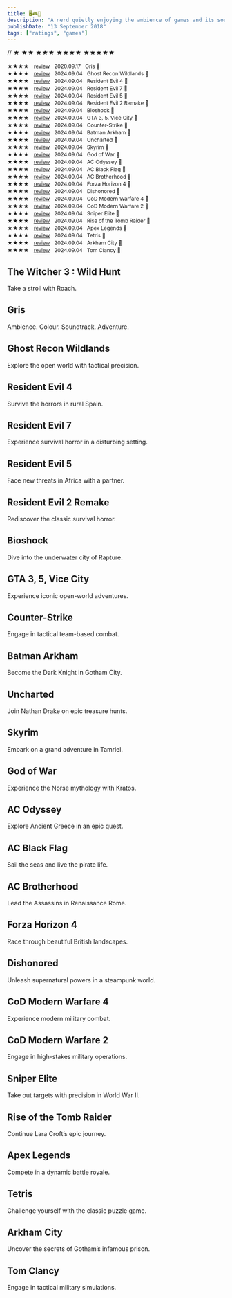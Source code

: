 ```yaml
---
title: 🖥️🎮📱
description: "A nerd quietly enjoying the ambience of games and its soundtrack. WASD, SHIFT, SPACEBAR, F, R"
publishDate: "13 September 2018"
tags: ["ratings", "games"]
---
```



// ★
★★
★★★
★★★★
★★★★★





<span style="font-size: 12px;">★★★★  </span> &nbsp; <span style="font-size: 12px;">
  <a href="#3">review</a> &nbsp; 2020.09.17 &nbsp; Gris 📱</span><br>
<span style="font-size: 12px;">★★★★  </span>   <span style="font-size: 12px;">
  <a href="#4">review</a>   2024.09.04   Ghost Recon Wildlands 📱</span><br>
<span style="font-size: 12px;">★★★★  </span>   <span style="font-size: 12px;">
  <a href="#5">review</a>   2024.09.04   Resident Evil 4 📱</span><br>
<span style="font-size: 12px;">★★★★  </span>   <span style="font-size: 12px;">
  <a href="#6">review</a>   2024.09.04   Resident Evil 7 📱</span><br>
<span style="font-size: 12px;">★★★★  </span>   <span style="font-size: 12px;">
  <a href="#7">review</a>   2024.09.04   Resident Evil 5 📱</span><br>
<span style="font-size: 12px;">★★★★  </span>   <span style="font-size: 12px;">
  <a href="#8">review</a>   2024.09.04   Resident Evil 2 Remake 📱</span><br>
<span style="font-size: 12px;">★★★★  </span>   <span style="font-size: 12px;">
  <a href="#9">review</a>   2024.09.04   Bioshock 📱</span><br>
<span style="font-size: 12px;">★★★★  </span>   <span style="font-size: 12px;">
  <a href="#10">review</a>   2024.09.04   GTA 3, 5, Vice City 📱</span><br>
<span style="font-size: 12px;">★★★★  </span>   <span style="font-size: 12px;">
  <a href="#11">review</a>   2024.09.04   Counter-Strike 📱</span><br>
<span style="font-size: 12px;">★★★★  </span>   <span style="font-size: 12px;">
  <a href="#12">review</a>   2024.09.04   Batman Arkham 📱</span><br>
<span style="font-size: 12px;">★★★★  </span>   <span style="font-size: 12px;">
  <a href="#13">review</a>   2024.09.04   Uncharted 📱</span><br>
<span style="font-size: 12px;">★★★★  </span>   <span style="font-size: 12px;">
  <a href="#14">review</a>   2024.09.04   Skyrim 📱</span><br>
<span style="font-size: 12px;">★★★★  </span>   <span style="font-size: 12px;">
  <a href="#15">review</a>   2024.09.04   God of War 📱</span><br>
<span style="font-size: 12px;">★★★★  </span>   <span style="font-size: 12px;">
  <a href="#16">review</a>   2024.09.04   AC Odyssey 📱</span><br>
<span style="font-size: 12px;">★★★★  </span>   <span style="font-size: 12px;">
  <a href="#17">review</a>   2024.09.04   AC Black Flag 📱</span><br>
<span style="font-size: 12px;">★★★★  </span>   <span style="font-size: 12px;">
  <a href="#18">review</a>   2024.09.04   AC Brotherhood 📱</span><br>
<span style="font-size: 12px;">★★★★  </span>   <span style="font-size: 12px;">
  <a href="#19">review</a>   2024.09.04   Forza Horizon 4 📱</span><br>
<span style="font-size: 12px;">★★★★  </span>   <span style="font-size: 12px;">
  <a href="#20">review</a>   2024.09.04   Dishonored 📱</span><br>
<span style="font-size: 12px;">★★★★  </span>   <span style="font-size: 12px;">
  <a href="#21">review</a>   2024.09.04   CoD Modern Warfare 4 📱</span><br>
<span style="font-size: 12px;">★★★★  </span>   <span style="font-size: 12px;">
  <a href="#22">review</a>   2024.09.04   CoD Modern Warfare 2 📱</span><br>
<span style="font-size: 12px;">★★★★  </span>   <span style="font-size: 12px;">
  <a href="#23">review</a>   2024.09.04   Sniper Elite 📱</span><br>
<span style="font-size: 12px;">★★★★  </span>   <span style="font-size: 12px;">
  <a href="#24">review</a>   2024.09.04   Rise of the Tomb Raider 📱</span><br>
<span style="font-size: 12px;">★★★★  </span>   <span style="font-size: 12px;">
  <a href="#25">review</a>   2024.09.04   Apex Legends 📱</span><br>
<span style="font-size: 12px;">★★★★  </span>   <span style="font-size: 12px;">
  <a href="#26">review</a>   2024.09.04   Tetris 📱</span><br>
<span style="font-size: 12px;">★★★★  </span>   <span style="font-size: 12px;">
  <a href="#27">review</a>   2024.09.04   Arkham City 📱</span><br>
<span style="font-size: 12px;">★★★★  </span>   <span style="font-size: 12px;">
  <a href="#28">review</a>   2024.09.04   Tom Clancy 📱</span><br>







<a id="1"></a>
<h2>The Witcher 3 : Wild Hunt</h2>
<p>Take a stroll with Roach.</p>

<a id="2"></a>
<h2>Gris</h2>
<p>Ambience. Colour. Soundtrack. Adventure.</p>

<a id="3"></a>
<h2>Ghost Recon Wildlands</h2>
<p>Explore the open world with tactical precision.</p>
<a id="4"></a>
<h2>Resident Evil 4</h2>
<p>Survive the horrors in rural Spain.</p>
<a id="5"></a>
<h2>Resident Evil 7</h2>
<p>Experience survival horror in a disturbing setting.</p>
<a id="6"></a>
<h2>Resident Evil 5</h2>
<p>Face new threats in Africa with a partner.</p>
<a id="7"></a>
<h2>Resident Evil 2 Remake</h2>
<p>Rediscover the classic survival horror.</p>
<a id="8"></a>
<h2>Bioshock</h2>
<p>Dive into the underwater city of Rapture.</p>
<a id="9"></a>
<h2>GTA 3, 5, Vice City</h2>
<p>Experience iconic open-world adventures.</p>
<a id="10"></a>
<h2>Counter-Strike</h2>
<p>Engage in tactical team-based combat.</p>
<a id="11"></a>
<h2>Batman Arkham</h2>
<p>Become the Dark Knight in Gotham City.</p>
<a id="12"></a>
<h2>Uncharted</h2>
<p>Join Nathan Drake on epic treasure hunts.</p>
<a id="13"></a>
<h2>Skyrim</h2>
<p>Embark on a grand adventure in Tamriel.</p>
<a id="14"></a>
<h2>God of War</h2>
<p>Experience the Norse mythology with Kratos.</p>
<a id="15"></a>
<h2>AC Odyssey</h2>
<p>Explore Ancient Greece in an epic quest.</p>
<a id="16"></a>
<h2>AC Black Flag</h2>
<p>Sail the seas and live the pirate life.</p>
<a id="17"></a>
<h2>AC Brotherhood</h2>
<p>Lead the Assassins in Renaissance Rome.</p>
<a id="18"></a>
<h2>Forza Horizon 4</h2>
<p>Race through beautiful British landscapes.</p>
<a id="19"></a>
<h2>Dishonored</h2>
<p>Unleash supernatural powers in a steampunk world.</p>
<a id="20"></a>
<h2>CoD Modern Warfare 4</h2>
<p>Experience modern military combat.</p>
<a id="21"></a>
<h2>CoD Modern Warfare 2</h2>
<p>Engage in high-stakes military operations.</p>
<a id="22"></a>
<h2>Sniper Elite</h2>
<p>Take out targets with precision in World War II.</p>
<a id="23"></a>
<h2>Rise of the Tomb Raider</h2>
<p>Continue Lara Croft’s epic journey.</p>
<a id="24"></a>
<h2>Apex Legends</h2>
<p>Compete in a dynamic battle royale.</p>
<a id="25"></a>
<h2>Tetris</h2>
<p>Challenge yourself with the classic puzzle game.</p>
<a id="26"></a>
<h2>Arkham City</h2>
<p>Uncover the secrets of Gotham’s infamous prison.</p>
<a id="27"></a>
<h2>Tom Clancy</h2>
<p>Engage in tactical military simulations.</p>


